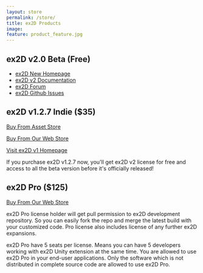 ```yaml
---
layout: store
permalink: /store/
title: ex2D Products
image:
feature: product_feature.jpg
---
```


## ex2D v2.0 Beta (Free)

- [ex2D New Homepage][5]
- [ex2D v2 Documentation][8]
- [ex2D Forum][6]
- [ex2D Github Issues][7]

[5]: http://ex-dev.com/ex2d
[8]: http://ex-dev.com/ex2d/docs/
[6]: http://forum.ex-dev.com/viewforum.php?f=4&sid=390c2bb16b62d773113f20f3d3a51d2b
[7]: http://www.github.com/exdev/ex2d/issues

## ex2D v1.2.7 Indie ($35) 

<a href="https://www.assetstore.unity3d.com/#/content/1795" class="downloadBtn">Buy From Asset Store</a>

<a href="http://sites.fastspring.com/exdev/product/ex2dindie" class="downloadBtn">Buy From Our Web Store</a>

[Visit ex2D v1 Homepage][4] 

[4]: http://exdev.webfactional.com/ex2d/

If you purchase ex2D v1.2.7 now, you'll get ex2D v2 license for free and access to all the beta version before it's officially released!

## ex2D Pro ($125)

<a href="http://sites.fastspring.com/exdev/product/ex2dpro" class="downloadBtn">Buy From Our Web Store</a>

ex2D Pro license holder will get pull permission to ex2D development repository. So you can easily fork the repo and merge the latest build
 with your customized code. Pro license also includes license of any further ex2D expansions.

ex2D Pro have 5 seats per license. Means you can have 5 developers working with ex2D Unity extension at the same time. You are allowed to 
 use ex2D Pro in your end-user applications. Only the software which is not distributed in complete source code are allowed to use ex2D Pro. 
